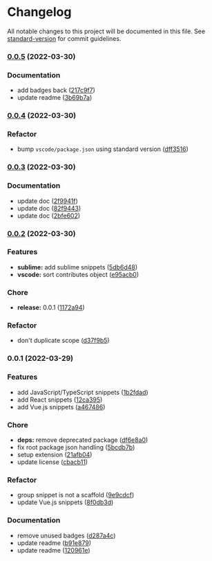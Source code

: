 # Changelog

All notable changes to this project will be documented in this file. See [standard-version](https://github.com/conventional-changelog/standard-version) for commit guidelines.

### [0.0.5](https://github.com/prismicio/prismic-snippets/compare/v0.0.4...v0.0.5) (2022-03-30)


### Documentation

* add badges back ([217c9f7](https://github.com/prismicio/prismic-snippets/commit/217c9f715864b308039455b7f16b54c9a8a82ead))
* update readme ([3b69b7a](https://github.com/prismicio/prismic-snippets/commit/3b69b7a7ca42d050f14ed417f16dd7d048da02b7))

### [0.0.4](https://github.com/prismicio/prismic-snippets/compare/v0.0.3...v0.0.4) (2022-03-30)


### Refactor

* bump `vscode/package.json` using standard version ([dff3516](https://github.com/prismicio/prismic-snippets/commit/dff3516e7e1d18f82ce09e30279ee103ac7e6a75))

### [0.0.3](https://github.com/prismicio/prismic-snippets/compare/v0.0.2...v0.0.3) (2022-03-30)


### Documentation

* update doc ([2f9941f](https://github.com/prismicio/prismic-snippets/commit/2f9941f42458da49d747fb6ac5c1af29f06d4629))
* update doc ([82f9443](https://github.com/prismicio/prismic-snippets/commit/82f9443e7b0ad0f5f1204e79ae248c0c4abde957))
* update doc ([2bfe602](https://github.com/prismicio/prismic-snippets/commit/2bfe602c7c9e78c9e98073a5150d23b629c651ef))

### [0.0.2](https://github.com/prismicio/prismic-snippets/compare/v0.0.1...v0.0.2) (2022-03-30)


### Features

* **sublime:** add sublime snippets ([5db6d48](https://github.com/prismicio/prismic-snippets/commit/5db6d48fda8345c90998d05ec1685dd2c13467fa))
* **vscode:** sort contributes object ([e95acb0](https://github.com/prismicio/prismic-snippets/commit/e95acb039330a901dd42cc77e936bb38e8ec3cf6))


### Chore

* **release:** 0.0.1 ([1172a94](https://github.com/prismicio/prismic-snippets/commit/1172a945e8fdfe80f51742f098642005201472ff))


### Refactor

* don't duplicate scope ([d37f9b5](https://github.com/prismicio/prismic-snippets/commit/d37f9b52b44dce1e35a9d3300599176d2be554cf))

### 0.0.1 (2022-03-29)


### Features

* add JavaScript/TypeScript snippets ([1b2fdad](https://github.com/prismicio/prismic-snippets/commit/1b2fdad35fc3cda57ca303b1876d998b1e2c9c06))
* add React snippets ([12ca395](https://github.com/prismicio/prismic-snippets/commit/12ca3950c8ea611242f170ddfcd8c82199644576))
* add Vue.js snippets ([a467486](https://github.com/prismicio/prismic-snippets/commit/a467486bbcf7ae965095cb63b98029bfe45e3267))


### Chore

* **deps:** remove deprecated package ([df6e8a0](https://github.com/prismicio/prismic-snippets/commit/df6e8a01947b71ebb27fd1a783c5754b9cc26c0d))
* fix root package json handling ([5bcdb7b](https://github.com/prismicio/prismic-snippets/commit/5bcdb7b47a00e00101329c8bc47b2bccaaf0a457))
* setup extension ([21afb04](https://github.com/prismicio/prismic-snippets/commit/21afb041d47231dc3c7c205e325d71c448e3979b))
* update license ([cbacb11](https://github.com/prismicio/prismic-snippets/commit/cbacb110672f1341dc9461d9d9d2ecfa9e5d0f82))


### Refactor

* group snippet is not a scaffold ([9e9cdcf](https://github.com/prismicio/prismic-snippets/commit/9e9cdcf027eb8761371b175eba200eef41d65ddb))
* update Vue.js snippets ([8f0db3d](https://github.com/prismicio/prismic-snippets/commit/8f0db3dd92c47acb7f5221bc10428497c13fa935))


### Documentation

* remove unused badges ([d287a4c](https://github.com/prismicio/prismic-snippets/commit/d287a4c14a4204d6dea8148c688b187c99bc90fe))
* update readme ([b91e879](https://github.com/prismicio/prismic-snippets/commit/b91e8795241d814e599b6db533ca47c28e73e7c0))
* update readme ([120961e](https://github.com/prismicio/prismic-snippets/commit/120961efeed78967914516bf9661978b47ac9a53))
